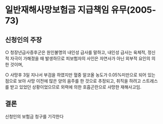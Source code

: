 # 일반재해사망보험금 지급책임 유무(2005-73)

## 신청인의 주장
   ○ 청장년급사증후군은 원인불명의 내인성 급사를 말하고, 내인성 급사는 육체적, 정신적 자극이 가해졌을 때 발생하므로 피보험자의 사인은 자연사가 아닌 외부적 요인의 의한 것이며,

   ○ 사망후 3일 지나서 부검을 하였지만 혈중 알코올 농도가 0.05%미만으로 되어 있는 점으로 보아 사망 이전에 많은 양의 음주를 한 것으로 추정되고, 취직을 하려고 스트레스를 받고 있었던 상황이었으므로 외력에 의한 호흡곤란으로 사망한 재해사고임. 

## 결론
신청인의 보험금 청구를 기각한다